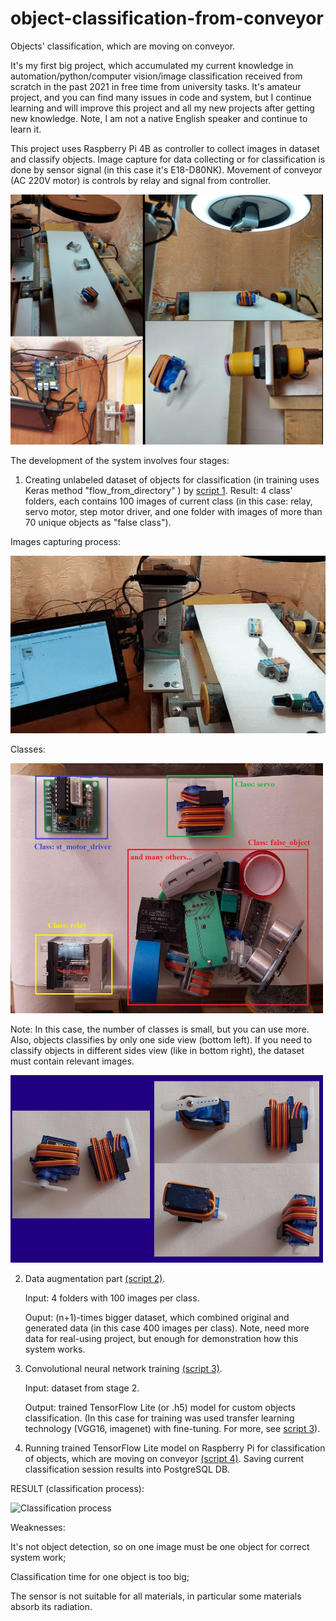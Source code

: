 # object-classification-from-conveyor
Objects' classification, which are moving on conveyor.


It's my first big project, which accumulated my current knowledge in  automation/python/computer vision/image classification received from scratch in the past 2021 in free time from university tasks. It's amateur project, and you can find many issues in code and system, but I continue learning and will improve this project and all my new projects after getting new knowledge. Note, I am not a native English speaker and continue to learn it. 

This project uses Raspberry Pi 4B as controller to collect images in dataset and classify objects. Image capture for data collecting or for classification is done by sensor signal (in this case it's E18-D80NK). Movement of conveyor (AC 220V motor) is controls by relay and signal from controller.

<img src="https://github.com/damagedsystem/object-classification-from-conveyor/blob/main/README_content/conveyor.jpg" width="500" height="400">  


The development of the system involves four stages:

1. Creating unlabeled dataset of objects for classification (in training uses Keras method "flow_from_directory" ) by [script 1](https://github.com/damagedsystem/object-classification-from-conveyor/blob/main/1%20get_image_from_conveyor.py).
   Result: 4 class' folders, each contains 100 images of current class (in this case: relay, servo motor, step motor driver,
   and one folder with images of more than 70 unique objects as "false class").
   
Images capturing process:
   
  ![Images capturing process](https://github.com/damagedsystem/object-classification-from-conveyor/blob/main/README_content/image_capturing.gif)   
   
   Classes: 
         
   <img src="https://github.com/damagedsystem/object-classification-from-conveyor/blob/main/README_content/classes.jpg" width="500" height="400">   
   
   Note: In this case, the number of classes is small, but you can use more. Also, objects classifies by only one side view (bottom left). If you need to classify objects in different sides view (like in bottom right), the dataset must contain relevant images. 
   
   <img src="https://github.com/damagedsystem/object-classification-from-conveyor/blob/main/README_content/sides.jpg" width="500" height="300"> 
   
2. Data augmentation part [(script 2)](https://github.com/damagedsystem/object-classification-from-conveyor/blob/main/2%20Data_augmentation_script_.ipynb). 

   Input: 4 folders with 100 images per class.
   
   Ouput: (n+1)-times bigger dataset, which combined original and generated data (in this case 400 images per class).
   Note, need more data for real-using project, but enough for demonstration how this system works.
   
3. Convolutional neural network training [(script 3)](https://github.com/damagedsystem/object-classification-from-conveyor/blob/main/3%20Training_of_CNN_model.ipynb).

   Input: dataset from stage 2.
   
   Output: trained TensorFlow Lite (or .h5) model for custom objects classification.
   (In this case for training was used transfer learning technology (VGG16, imagenet) with fine-tuning. For more, see [script 3](https://github.com/damagedsystem/object-classification-from-conveyor/blob/main/3%20Training_of_CNN_model.ipynb)).
   
4. Running trained TensorFlow Lite model on Raspberry Pi for classification of objects, which are moving on conveyor [(script 4)](https://github.com/damagedsystem/object-classification-from-conveyor/blob/main/4%20Raspberry%20Pi%20TFLite.py).
   Saving current classification session results into PostgreSQL DB.
   
  RESULT (classification process):
  
  ![Classification process](https://github.com/damagedsystem/object-classification-from-conveyor/blob/main/README_content/classification.gif)
  
  Weaknesses:
  
  It's not object detection, so on one image must be one object for correct system work;
  
  Classification time for one object is too big;
  
  The sensor is not suitable for all materials, in particular some materials absorb its radiation.
